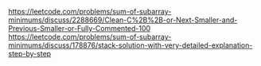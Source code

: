 https://leetcode.com/problems/sum-of-subarray-minimums/discuss/2288669/Clean-C%2B%2B-or-Next-Smaller-and-Previous-Smaller-or-Fully-Commented-100
​
https://leetcode.com/problems/sum-of-subarray-minimums/discuss/178876/stack-solution-with-very-detailed-explanation-step-by-step
